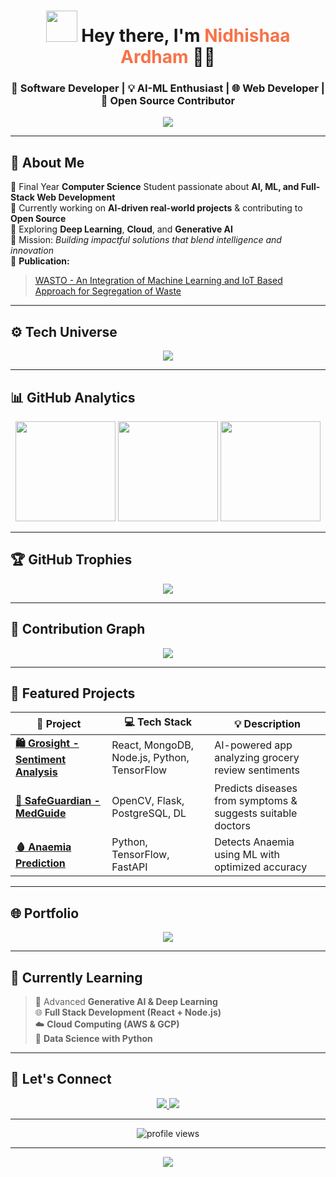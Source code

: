 <!-- 💫 FINAL POLISHED & ANIMATED GITHUB PROFILE FOR NIDHISHAA 💫 -->
<!-- 100% Working Links + Optimized for GitHub Rendering -->

<h1 align="center">
  <img src="https://raw.githubusercontent.com/nixin72/nixin72/master/wave.gif" width="50px">
  Hey there, I'm <span style="color:#F77247;">Nidhishaa Ardham</span> 👩‍💻
</h1>

<h3 align="center">🚀 Software Developer | 💡 AI-ML Enthusiast | 🌐 Web Developer | 🤝 Open Source Contributor</h3>

<p align="center">
  <img src="https://readme-typing-svg.herokuapp.com?font=Fira+Code&size=22&pause=1000&color=F77247&center=true&vCenter=true&width=600&lines=✨+AI+%26+ML+Innovator;💻+Building+Smart+Real-World+Solutions;🌱+Always+Learning+Something+New;🔥+Passionate+About+Tech+and+Creativity">
</p>

---

## 💫 About Me  

🧠 Final Year **Computer Science** Student passionate about **AI, ML, and Full-Stack Web Development**  
🚀 Currently working on **AI-driven real-world projects** & contributing to **Open Source**  
🌱 Exploring **Deep Learning**, **Cloud**, and **Generative AI**  
🎯 Mission: *Building impactful solutions that blend intelligence and innovation*  
📘 **Publication:**  
> [WASTO - An Integration of Machine Learning and IoT Based Approach for Segregation of Waste](https://www.researchgate.net/publication/393385702_WASTO-An_Integration_of_Machine_Learning_and_IOT_Based_Approach_for_Segregation_of_Waste)

---

## ⚙️ Tech Universe  

<p align="center">
  <img src="https://skillicons.dev/icons?i=python,java,cpp,react,nodejs,mongodb,mysql,postgresql,tensorflow,flask,javascript,html,css,git,github,vscode&perline=8" />
</p>

---

## 📊 GitHub Analytics  

<div align="center">
  
  <img src="https://github-readme-stats.vercel.app/api?username=nidhicode7&show_icons=true&theme=tokyonight&hide_border=true" height="160"/>
  <img src="https://github-readme-streak-stats.herokuapp.com?user=nidhicode7&theme=tokyonight&hide_border=true" height="160"/>
  <img src="https://github-readme-stats.vercel.app/api/top-langs/?username=nidhicode7&layout=compact&theme=radical&hide_border=true" height="160"/>

</div>

---

## 🏆 GitHub Trophies  

<p align="center">
  <img src="https://github-profile-trophy.vercel.app/?username=nidhicode7&theme=radical&no-frame=true&margin-w=15" />
</p>

---

## 🌈 Contribution Graph  

<p align="center">
  <img src="https://github-readme-activity-graph.vercel.app/graph?username=nidhicode7&theme=tokyo-night" />
</p>

---

## 🚀 Featured Projects  

| 🚩 Project | 💻 Tech Stack | 💡 Description |
|-------------|---------------|----------------|
| [**🛍 Grosight - Sentiment Analysis**](https://github.com/nidhicode7/grosight) | React, MongoDB, Node.js, Python, TensorFlow | AI-powered app analyzing grocery review sentiments |
| [**🧠 SafeGuardian - MedGuide**](https://github.com/nidhicode7/MedGuide) | OpenCV, Flask, PostgreSQL, DL | Predicts diseases from symptoms & suggests suitable doctors |
| [**🩸 Anaemia Prediction**](https://github.com/nidhicode7/Anaemia-Prediction) | Python, TensorFlow, FastAPI | Detects Anaemia using ML with optimized accuracy |

---

## 🌐 Portfolio  

<p align="center">
  <a href="https://myportfolio-mtjf.onrender.com" target="_blank">
    <img src="https://img.shields.io/badge/🌎%20Visit%20My%20Portfolio-8A2BE2?style=for-the-badge&logo=google-chrome&logoColor=white" />
  </a>
</p>

---

## 🎯 Currently Learning  

> 🤖 Advanced **Generative AI & Deep Learning**  
> 🌐 **Full Stack Development (React + Node.js)**  
> ☁️ **Cloud Computing (AWS & GCP)**  
> 🐍 **Data Science with Python**

---

## 🌟 Let's Connect  

<p align="center">
  <a href="https://in.linkedin.com/in/nidhishaa-ardham-767181303">
    <img src="https://img.shields.io/badge/LinkedIn-0077B5?style=for-the-badge&logo=linkedin&logoColor=white" />
  </a>
  <a href="mailto:nidhishaaardham07@gmail.com">
    <img src="https://img.shields.io/badge/Gmail-D14836?style=for-the-badge&logo=gmail&logoColor=white" />
  </a>
</p>

---

<p align="center">
  <img src="https://komarev.com/ghpvc/?username=nidhicode7&color=F77247&style=for-the-badge" alt="profile views" />
</p>

---

<p align="center">
  <img src="https://capsule-render.vercel.app/api?type=waving&color=F77247&height=100&section=footer&text=Thanks+for+visiting!+💖&fontColor=ffffff&fontSize=20&animation=twinkling" />
</p>
